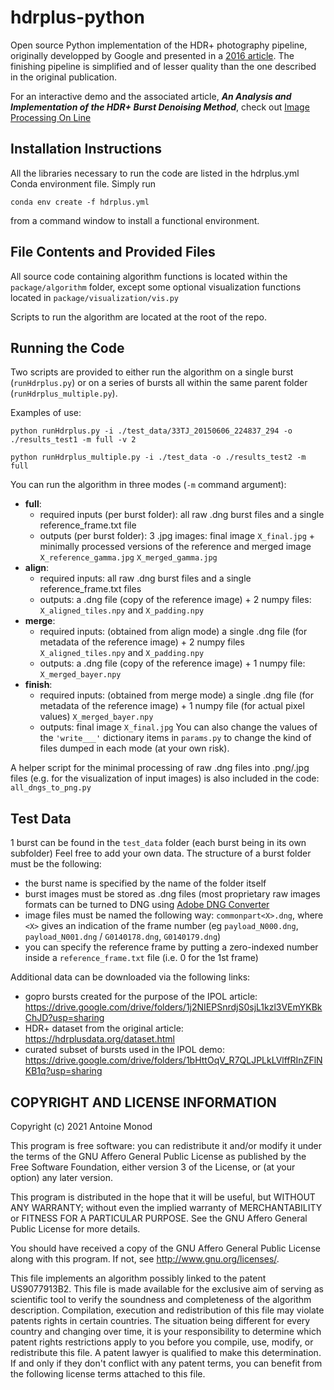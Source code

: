 # hdrplus-python
Open source Python implementation of the HDR+ photography pipeline, originally developped by Google and presented in a [2016 article](https://dl.acm.org/doi/pdf/10.1145/2980179.2980254). The finishing pipeline is simplified and of lesser quality than the one described in the original publication.

For an interactive demo and the associated article, _**An Analysis and Implementation of the HDR+ Burst Denoising Method**_, check out [Image Processing On Line](https://www.ipol.im/pub/art/2021/336/)

## Installation Instructions
All the libraries necessary to run the code are listed in the hdrplus.yml Conda environment file.
Simply run
```
conda env create -f hdrplus.yml
```
from a command window to install a functional environment.


## File Contents and Provided Files
All source code containing algorithm functions is located within the `package/algorithm` folder,
except some optional visualization functions located in `package/visualization/vis.py`

Scripts to run the algorithm are located at the root of the repo.

## Running the Code
Two scripts are provided to either run the algorithm on a single burst (`runHdrplus.py`)
or on a series of bursts all within the same parent folder (`runHdrplus_multiple.py`).

Examples of use:
```
python runHdrplus.py -i ./test_data/33TJ_20150606_224837_294 -o ./results_test1 -m full -v 2
```
```
python runHdrplus_multiple.py -i ./test_data -o ./results_test2 -m full
```
	
You can run the algorithm in three modes (`-m` command argument):
- **full**:
	- required inputs (per burst folder): all raw .dng burst files and a single reference_frame.txt file
	- outputs (per burst folder): 3 .jpg images: final image `X_final.jpg` + minimally processed versions of the reference and merged image `X_reference_gamma.jpg` `X_merged_gamma.jpg`
- **align**: 
	- required inputs: all raw .dng burst files and a single reference_frame.txt files
	- outputs: a .dng file (copy of the reference image) + 2 numpy files: `X_aligned_tiles.npy` and `X_padding.npy`
- **merge**:
	- required inputs: (obtained from align mode) a single .dng file (for metadata of the reference image) + 2 numpy files `X_aligned_tiles.npy` and `X_padding.npy`
	- outputs: a .dng file (copy of the reference image) + 1 numpy file: `X_merged_bayer.npy`
- **finish**:
	- required inputs: (obtained from merge mode) a single .dng file (for metadata of the reference image) + 1 numpy file (for actual pixel values) `X_merged_bayer.npy`
	- outputs: final image `X_final.jpg`
You can also change the values of the `'write___'` dictionary items in `params.py` to change the kind of files dumped in each mode (at your own risk).

A helper script for the minimal processing of raw .dng files into .png/.jpg files (e.g. for the visualization of input images) is also included in the code: `all_dngs_to_png.py`

## Test Data
1 burst can be found in the `test_data` folder (each burst being in its own subfolder)
Feel free to add your own data. The structure of a burst folder must be the following:
- the burst name is specified by the name of the folder itself
- burst images must be stored as .dng files (most proprietary raw images formats can be turned to DNG using [Adobe DNG Converter](https://helpx.adobe.com/photoshop/using/adobe-dng-converter.html)
- image files must be named the following way: `commonpart<X>.dng`, where `<X>` gives an indication of the frame number (eg `payload_N000.dng`, `payload_N001.dng` / `G0140178.dng`, `G0140179.dng`)
- you can specify the reference frame by putting a zero-indexed number inside a `reference_frame.txt` file (i.e. 0 for the 1st frame)

Additional data can be downloaded via the following links:
- gopro bursts created for the purpose of the IPOL article: https://drive.google.com/drive/folders/1j2NIEPSnrdjS0sjL1kzl3VEmYKBkChJD?usp=sharing
- HDR+ dataset from the original article: https://hdrplusdata.org/dataset.html
- curated subset of bursts used in the IPOL demo: https://drive.google.com/drive/folders/1bHttOqV_R7QLJPLkLVlffRInZFlNKB1q?usp=sharing

## COPYRIGHT AND LICENSE INFORMATION
Copyright (c) 2021 Antoine Monod

This program is free software: you can redistribute it and/or modify it
under the terms of the GNU Affero General Public License
as published by the Free Software Foundation, either version 3 of the License,
or (at your option) any later version.

This program is distributed in the hope that it will be useful, but WITHOUT ANY WARRANTY;
without even the implied warranty of MERCHANTABILITY or FITNESS FOR A PARTICULAR PURPOSE.
See the GNU Affero General Public License for more details.

You should have received a copy of the GNU Affero General Public License along with this program.
If not, see <http://www.gnu.org/licenses/>.

This file implements an algorithm possibly linked to the patent US9077913B2.
This file is made available for the exclusive aim of serving as scientific tool
to verify the soundness and completeness of the algorithm description.
Compilation, execution and redistribution of this file may violate patents rights in certain countries.
The situation being different for every country and changing over time,
it is your responsibility to determine which patent rights restrictions apply to you
before you compile, use, modify, or redistribute this file.
A patent lawyer is qualified to make this determination.
If and only if they don't conflict with any patent terms,
you can benefit from the following license terms attached to this file.
